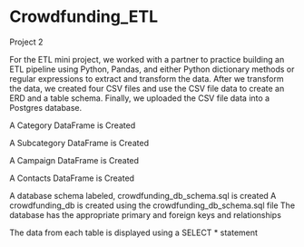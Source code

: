 # Crowdfunding_ETL
Project 2

For the ETL mini project, we worked with a partner to practice building an ETL pipeline using Python, Pandas, and either Python dictionary methods or regular expressions to extract and transform the data. After we transform the data, we created four CSV files and use the CSV file data to create an ERD and a table schema. Finally, we uploaded the CSV file data into a Postgres database.

A Category DataFrame is Created 

A Subcategory DataFrame is Created 

A Campaign DataFrame is Created 

A Contacts DataFrame is Created

A database schema labeled, crowdfunding_db_schema.sql is created 
A crowdfunding_db is created using the crowdfunding_db_schema.sql file 
The database has the appropriate primary and foreign keys and relationships 
 
The data from each table is displayed using a SELECT * statement 
